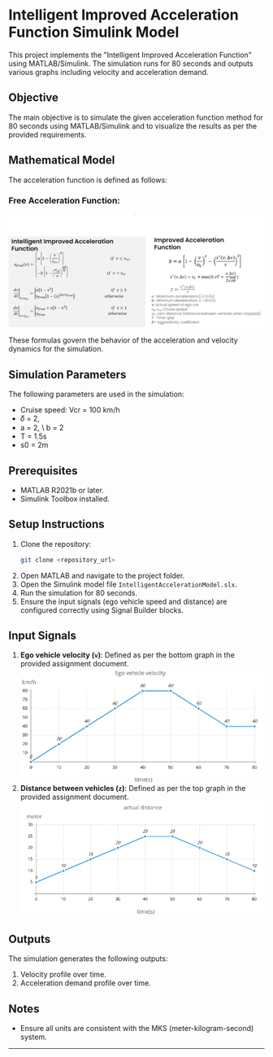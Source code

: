 # Intelligent Improved Acceleration Function Simulink Model

This project implements the "Intelligent Improved Acceleration Function" using MATLAB/Simulink. The simulation runs for 80 seconds and outputs various graphs including velocity and acceleration demand.

## Objective
The main objective is to simulate the given acceleration function method for 80 seconds using MATLAB/Simulink and to visualize the results as per the provided requirements.

## Mathematical Model
The acceleration function is defined as follows:

### Free Acceleration Function:
![Free Acceleration Function](images/mathematical_model.png)

These formulas govern the behavior of the acceleration and velocity dynamics for the simulation.

## Simulation Parameters
The following parameters are used in the simulation:
- Cruise speed: Vcr = 100 km/h
- 𝛿 = 2,
- a = 2, \ b = 2
- T = 1.5s
- s0 = 2m

## Prerequisites
- MATLAB R2021b or later.
- Simulink Toolbox installed.

## Setup Instructions
1. Clone the repository:
    ```bash
    git clone <repository_url>
    ```
2. Open MATLAB and navigate to the project folder.
3. Open the Simulink model file `IntelligentAccelerationModel.slx`.
4. Run the simulation for 80 seconds.
5. Ensure the input signals (ego vehicle speed and distance) are configured correctly using Signal Builder blocks.

## Input Signals
1. **Ego vehicle velocity (`v`)**: Defined as per the bottom graph in the provided assignment document.
    ![Ego Vehicle Velocity](images/EGO_vehicle_velocity.png)
3. **Distance between vehicles (`z`)**: Defined as per the top graph in the provided assignment document.
    ![Actual Distance](images/actual_distance.png)

## Outputs
The simulation generates the following outputs:
1. Velocity profile over time.
2. Acceleration demand profile over time.

## Notes
- Ensure all units are consistent with the MKS (meter-kilogram-second) system.
  
---

